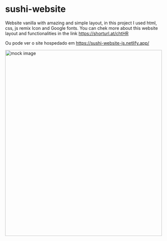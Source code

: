 # sushi-website
Website vanilla with amazing and simple layout, in this project I used html, css, js remix Icon and Google fonts. 
You can chek more about this website layout and functionalities in the link https://shorturl.at/chtHR

Ou pode ver o site hospedado em https://sushi-website-js.netlify.app/


<img src="https://github.com/bedimcode/responsive-sushi-website/blob/main/preview.png" alt="mock image" width="100%" height="600"/>
